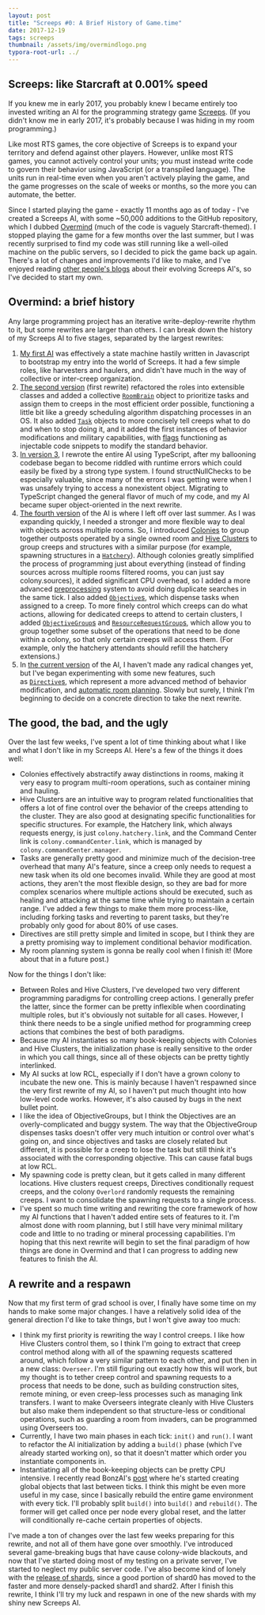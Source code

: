 ```yaml
---
layout: post
title: "Screeps #0: A Brief History of Game.time"
date: 2017-12-19
tags: screeps
thumbnail: /assets/img/overmindlogo.png
typora-root-url: ../
---
```


## Screeps: like Starcraft at 0.001% speed

If you knew me in early 2017, you probably knew I became entirely too invested writing an AI for the programming strategy game [Screeps](https://screeps.com/). (If you didn't know me in early 2017, it's probably because I was hiding in my room programming.)

Like most RTS games, the core objective of Screeps is to expand your territory and defend against other players. However, unlike most RTS games, you cannot actively control your units; you must instead write code to govern their behavior using JavaScript (or a transpiled language). The units run in real-time even when you aren't actively playing the game, and the game progresses on the scale of weeks or months, so the more you can automate, the better.

Since I started playing the game - exactly 11 months ago as of today - I've created a Screeps AI, with some ~50,000 additions to the GitHub repository, which I dubbed [Overmind](https://github.com/bencbartlett/overmind) (much of the code is vaguely Starcraft-themed). I stopped playing the game for a few months over the last summer, but I was recently surprised to find my code was still running like a well-oiled machine on the public servers, so I decided to pick the game back up again. There's a lot of changes and improvements I'd like to make, and I've enjoyed reading [other people's blogs](https://arcath.net/category/screeps/) about their evolving Screeps AI's, so I've decided to start my own.

## Overmind: a brief history

Any large programming project has an iterative write-deploy-rewrite rhythm to it, but some rewrites are larger than others. I can break down the history of my Screeps AI to five stages, separated by the largest rewrites:

1. [My first AI](https://github.com/bencbartlett/Overmind/tree/1c2c0af0d9d9a9d5669ef9c9a62aca53d3e28be0) was effectively a state machine hastily written in Javascript to bootstrap my entry into the world of Screeps. It had a few simple roles, like harvesters and haulers, and didn't have much in the way of collective or inter-creep organization.
2. [The second version](https://github.com/bencbartlett/Overmind/tree/9e525cb7109f0a4b0704613f0c27e46df1463cb4) (first rewrite) refactored the roles into extensible classes and added a collective [`RoomBrain`](https://github.com/bencbartlett/Overmind/blob/9e525cb7109f0a4b0704613f0c27e46df1463cb4/Brain_Room.js) object to prioritize tasks and assign them to creeps in the most efficient order possible, functioning a little bit like a greedy scheduling algorithm dispatching processes in an OS. It also added [`Task`](https://github.com/bencbartlett/Overmind/blob/9e525cb7109f0a4b0704613f0c27e46df1463cb4/Task.js) objects to more concisely tell creeps what to do and when to stop doing it, and it added the first instances of behavior modifications and military capabilities, with [flags](https://github.com/bencbartlett/Overmind/blob/9e525cb7109f0a4b0704613f0c27e46df1463cb4/flag_millitary.js) functioning as injectable code snippets to modify the standard behavior.
3. [In version 3](https://github.com/bencbartlett/Overmind/tree/dfe55cd414624ad8b1b17e42c5a34454d972120b), I rewrote the entire AI using TypeScript, after my ballooning codebase began to become riddled with runtime errors which could easily be fixed by a strong type system. I found structNullChecks to be especially valuable, since many of the errors I was getting were when I was unsafely trying to access a nonexistent object. Migrating to TypeScript changed the general flavor of much of my code, and my AI became super object-oriented in the next rewrite.
4. [The fourth version](https://github.com/bencbartlett/Overmind/tree/fe44a3b93602eb1f6ee7e26bf0c9e7ad8e632874/src) of the AI is where I left off over last summer. As I was expanding quickly, I needed a stronger and more flexible way to deal with objects across multiple rooms. So, I introduced [Colonies](https://github.com/bencbartlett/Overmind/blob/fe44a3b93602eb1f6ee7e26bf0c9e7ad8e632874/src/Colony.ts) to group together outposts operated by a single owned room and [Hive Clusters](https://github.com/bencbartlett/Overmind/wiki/Design:-Hive-Clusters) to group creeps and structures with a similar purpose (for example, spawning structures in a [`Hatchery`](https://github.com/bencbartlett/Overmind/blob/fe44a3b93602eb1f6ee7e26bf0c9e7ad8e632874/src/hiveClusters/Hatchery.ts)). Although colonies greatly simplified the process of programming just about everything (instead of finding sources across multiple rooms filtered rooms, you can just say colony.sources), it added significant CPU overhead, so I added a more advanced [preprocessing](https://github.com/bencbartlett/Overmind/blob/fe44a3b93602eb1f6ee7e26bf0c9e7ad8e632874/src/preprocessing.ts) system to avoid doing duplicate searches in the same tick. I also added [`Objective`s](https://github.com/bencbartlett/Overmind/blob/fe44a3b93602eb1f6ee7e26bf0c9e7ad8e632874/src/objectives/objectives.ts), which dispense tasks when assigned to a creep. To more finely control which creeps can do what actions, allowing for dedicated creeps to attend to certain clusters, I added [`ObjectiveGroup`s](https://github.com/bencbartlett/Overmind/blob/fe44a3b93602eb1f6ee7e26bf0c9e7ad8e632874/src/objectives/ObjectiveGroup.ts) and [`ResourceRequestGroup`s](https://github.com/bencbartlett/Overmind/blob/fe44a3b93602eb1f6ee7e26bf0c9e7ad8e632874/src/resourceRequests/ResourceRequestGroup.ts), which allow you to group together some subset of the operations that need to be done within a colony, so that only certain creeps will access them. (For example, only the hatchery attendants should refill the hatchery extensions.)
5. In [the current version](https://github.com/bencbartlett/Overmind/tree/a5637d5cad1542ca30844d13be9fc233b64eec36) of the AI, I haven't made any radical changes yet, but I've began experimenting with some new features, such as [`Directive`s](https://github.com/bencbartlett/Overmind/tree/a5637d5cad1542ca30844d13be9fc233b64eec36/src/directives), which represent a more advanced method of behavior modification, and [automatic room planning](https://github.com/bencbartlett/Overmind/tree/a5637d5cad1542ca30844d13be9fc233b64eec36/src/roomPlanner). Slowly but surely, I think I'm beginning to decide on a concrete direction to take the next rewrite.

## The good, the bad, and the ugly

Over the last few weeks, I've spent a lot of time thinking about what I like and what I don't like in my Screeps AI. Here's a few of the things it does well:

- Colonies effectively abstractify away distinctions in rooms, making it very easy to program multi-room operations, such as container mining and hauling.
- Hive Clusters are an intuitive way to program related functionalities that offers a lot of fine control over the behavior of the creeps attending to the cluster. They are also good at designating specific functionalities for specific structures. For example, the Hatchery link, which always requests energy, is just `colony.hatchery.link`, and the Command Center link is `colony.commandCenter.link`, which is managed by `colony.commandCenter.manager`.
- Tasks are generally pretty good and minimize much of the decision-tree overhead that many AI's feature, since a creep only needs to request a new task when its old one becomes invalid. While they are good at most actions, they aren't the most flexible design, so they are bad for more complex scenarios where multiple actions should be executed, such as healing and attacking at the same time while trying to maintain a certain range. I've added a few things to make them more process-like, including forking tasks and reverting to parent tasks, but they're probably only good for about 80% of use cases.
- Directives are still pretty simple and limited in scope, but I think they are a pretty promising way to implement conditional behavior modification.
- My room planning system is gonna be really cool when I finish it! (More about that in a future post.)

Now for the things I don't like:

- Between Roles and Hive Clusters, I've developed two very different programming paradigms for controlling creep actions. I generally prefer the latter, since the former can be pretty inflexible when coordinating multiple roles, but it's obviously not suitable for all cases. However, I think there needs to be a single unified method for programming creep actions that combines the best of both paradigms.
- Because my AI instantiates so many book-keeping objects with Colonies and Hive Clusters, the initialization phase is really sensitive to the order in which you call things, since all of these objects can be pretty tightly interlinked.
- My AI sucks at low RCL, especially if I don't have a grown colony to incubate the new one. This is mainly because I haven't respawned since the very first rewrite of my AI, so I haven't put much thought into how low-level code works. However, it's also caused by bugs in the next bullet point.
- I like the idea of ObjectiveGroups, but I think the Objectives are an overly-complicated and buggy system. The way that the ObjectiveGroup dispenses tasks doesn't offer very much intuition or control over what's going on, and since objectives and tasks are closely related but different, it is possible for a creep to lose the task but still think it's associated with the corresponding objective. This can cause fatal bugs at low RCL.
- My spawning code is pretty clean, but it gets called in many different locations. Hive clusters request creeps, Directives conditionally request creeps, and the colony `Overlord` randomly requests the remaining creeps. I want to consolidate the spawning requests to a single process.
- I've spent so much time writing and rewriting the core framework of how my AI functions that I haven't added entire sets of features to it. I'm almost done with room planning, but I still have very minimal military code and little to no trading or mineral processing capabilities. I'm hoping that this next rewrite will begin to set the final paradigm of how things are done in Overmind and that I can progress to adding new features to finish the AI.

## A rewrite and a respawn

Now that my first term of grad school is over, I finally have some time on my hands to make some major changes. I have a relatively solid idea of the general direction I'd like to take things, but I won't give away too much:

- I think my first priority is rewriting the way I control creeps. I like how Hive Clusters control them, so I think I'm going to extract that creep control method along with all of the spawning requests scattered around, which follow a very similar pattern to each other, and put then in a new class: `Overseer`. I'm still figuring out exactly how this will work, but my thought is to tether creep control and spawning requests to a process that needs to be done, such as building construction sites, remote mining, or even creep-less processes such as managing link transfers. I want to make Overseers integrate cleanly with Hive Clusters but also make them independent so that structure-less or conditional operations, such as guarding a room from invaders, can be programmed using Overseers too.
- Currently, I have two main phases in each tick: `init()` and `run()`. I want to refactor the AI initialization by adding a `build()` phase (which I've already started working on), so that it doesn't matter which order you instantiate components in.
- Instantiating all of the book-keeping objects can be pretty CPU intensive. I recently read BonzAI's [post](https://github.com/bonzaiferroni/bonzAI/wiki/A-new-phase-for-bonzAI:-update()) where he's started creating global objects that last between ticks. I think this might be even more useful in my case, since I basically rebuild the entire game environment with every tick. I'll probably split `build()` into `build()` and `rebuild()`. The former will get called once per node every global reset, and the latter will conditionally re-cache certain properties of objects.

I've made a ton of changes over the last few weeks preparing for this rewrite, and not all of them have gone over smoothly. I've introduced several game-breaking bugs that have cause colony-wide blackouts, and now that I've started doing most of my testing on a private server, I've started to neglect my public server code. I've also become kind of lonely with the [release of shards](https://blog.screeps.com/2017/08/shards/), since a good portion of shard0 has moved to the faster and more densely-packed shard1 and shard2. After I finish this rewrite, I think I'll try my luck and respawn in one of the new shards with my shiny new Screeps AI.